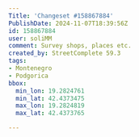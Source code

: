 ```yaml
---
Title: 'Changeset #158867884'
PublishDate: 2024-11-07T18:39:56Z
id: 158867884
user: soliMM
comment: Survey shops, places etc.
created_by: StreetComplete 59.3
tags:
- Montenegro
- Podgorica
bbox:
  min_lon: 19.2824761
  min_lat: 42.4373475
  max_lon: 19.2824819
  max_lat: 42.4373765

---
```

